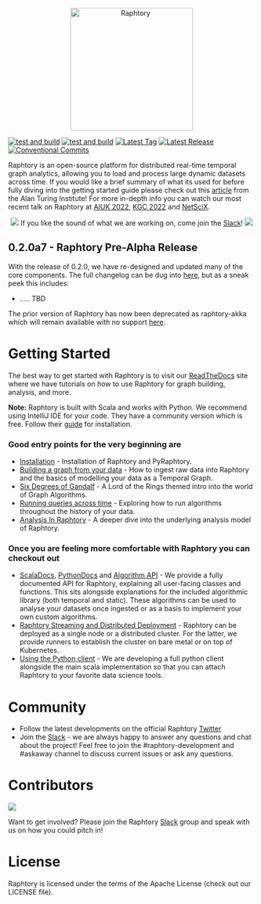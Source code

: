 <p align="center">
  <img src="https://user-images.githubusercontent.com/6665739/130641943-fa7fcdb8-a0e7-4aa4-863f-3df61b5de775.png" alt="Raphtory" height="250"/>
</p>

[![test and build](https://github.com/Raphtory/Raphtory/actions/workflows/test_and_build.yml/badge.svg?branch=master&event=push)](https://github.com/Raphtory/Raphtory/actions/workflows/test_and_build.yml?query=branch%3Amaster+event%3Apush++)
[![test and build](https://github.com/Raphtory/Raphtory/actions/workflows/test_and_build.yml/badge.svg?event=schedule)](https://github.com/Raphtory/Raphtory/actions/workflows/test_and_build.yml?query=event%3Aschedule++)
[![Latest Tag](https://img.shields.io/github/v/tag/Raphtory/Raphtory?include_prereleases&sort=semver&color=brightgreen)](https://github.com/Raphtory/Raphtory/tags)
[![Latest Release](https://img.shields.io/github/v/release/Raphtory/Raphtory?color=brightgreen&include_prereleases&sort=semver)](https://github.com/Raphtory/Raphtory/releases)
[![Conventional Commits](https://img.shields.io/badge/Conventional%20Commits-1.0.0-yellow.svg)](https://conventionalcommits.org)

Raphtory is an open-source platform for distributed real-time temporal graph analytics, allowing you to load and process large dynamic datasets across time. If you would like a brief summary of what its used for before fully diving into the getting started guide please check out this [article](https://www.turing.ac.uk/blog/just-add-time-dizzying-potential-dynamic-graphs) from the Alan Turing Institute! For more in-depth info you can watch our most recent talk on Raphtory at [AIUK 2022](https://www.youtube.com/watch?v=7S9Ymnih-YM&list=PLuD_SqLtxSdVEUsCYlb5XjWm9D6WuNKEz&index=9), [KGC 2022](https://www.youtube.com/watch?v=37S4bSN5EaU) and [NetSciX](https://www.youtube.com/watch?v=QxhrONca4FE).

<p align="center">
<img src="https://user-images.githubusercontent.com/6665739/154071628-a55fb5f9-6994-4dcf-be03-401afc7d9ee0.png"/> If you like the sound of what we are working on, come join the <a href="https://join.slack.com/t/raphtory/shared_invite/zt-xbebws9j-VgPIFRleJFJBwmpf81tvxA">Slack</a>! <img src="https://user-images.githubusercontent.com/6665739/154071628-a55fb5f9-6994-4dcf-be03-401afc7d9ee0.png"/>
</p>

## 0.2.0a7 - Raphtory Pre-Alpha Release
With the release of 0.2.0, we have re-designed and updated many of the core components. The full changelog can be dug into [here](https://github.com/Raphtory/Raphtory/releases), but as a sneak peek this includes:

* ..... TBD 

The prior version of Raphtory has now been deprecated as raphtory-akka which will remain available with no support [here](https://github.com/Raphtory/Raphtory/tree/raphtory-akka).

# Getting Started
The best way to get started with Raphtory is to visit our [ReadTheDocs](https://raphtory.readthedocs.io/) site where we have tutorials on how to use Raphtory for graph building, analysis, and more. 

**Note:** Raphtory is built with Scala and works with Python. We recommend using IntelliJ IDE for your code. They have a community version which is free. Follow their [guide](https://www.jetbrains.com/idea/download/#section=windows) for installation.

### Good entry points for the very beginning are

- [Installation](https://docs.raphtory.com/en/development/Install/start.html) - Installation of Raphtory and PyRaphtory. 
- [Building a graph from your data](https://raphtory.readthedocs.io/en/development/Ingestion/sprouter.html) - How to ingest raw data into Raphtory and the basics of modelling your data as a Temporal Graph.
- [Six Degrees of Gandalf](https://raphtory.readthedocs.io/en/development/Analysis/LOTR_six_degrees.html) - A Lord of the Rings themed intro into the world of Graph Algorithms.
- [Running queries across time](https://raphtory.readthedocs.io/en/development/Analysis/queries.html) - Exploring how to run algorithms throughout the history of your data. 
- [Analysis In Raphtory](https://raphtory.readthedocs.io/en/development/Analysis/analysis-explained.html) - A deeper dive into the underlying analysis model of Raphtory. 

### Once you are feeling more comfortable with Raphtory you can checkout out
- [ScalaDocs](https://raphtory.readthedocs.io/en/development/Scaladoc/index.html), [PythonDocs](https://raphtory.readthedocs.io/en/development/PythonDocs/index.html) and [Algorithm API](https://raphtory.readthedocs.io/en/development/_autodoc/com/raphtory/algorithms/generic/index.html) - We provide a fully documented API for Raphtory, explaining all user-facing classes and functions. This sits alongside explanations for the included algorithmic library (both temporal and static). These algorithms can be used to analyse your datasets once ingested or as a basis to implement your own custom algorithms.
- [Raphtory Streaming and Distributed Deployment](https://raphtory.readthedocs.io/en/development/Deployment/pulsarlocal.html) - Raphtory can be deployed as a single node or a distributed cluster. For the latter, we provide runners to establish the cluster on bare metal or on top of Kubernetes. 
- [Using the Python client](https://raphtory.readthedocs.io/en/development/PythonClient/setup.html) - We are developing a full python client alongside the main scala implementation so that you can attach Raphtory to your favorite data science tools.


# Community  

- Follow the latest developments on the official Raphtory [Twitter](https://twitter.com/raphtory)
- Join the [Slack](https://join.slack.com/t/raphtory/shared_invite/zt-xbebws9j-VgPIFRleJFJBwmpf81tvxA) - we are always happy to answer any questions and chat about the project! Feel free to join the #raphtory-development and #askaway channel to discuss current issues or ask any questions.

# Contributors

<a href="https://github.com/raphtory/raphtory/graphs/contributors"><img src="https://contrib.rocks/image?repo=raphtory/raphtory"/></a>

Want to get involved? Please join the Raphtory [Slack](https://join.slack.com/t/raphtory/shared_invite/zt-xbebws9j-VgPIFRleJFJBwmpf81tvxA) group and speak with us on how you could pitch in!

# License  

Raphtory is licensed under the terms of the Apache License (check out our LICENSE file).



